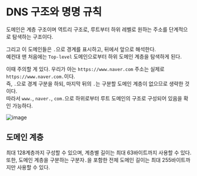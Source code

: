 # DNS 구조와 명명 규칙

도메인은 계층 구조이며 역트리 구조로, 루트부터 하위 레벨로 원하는 주소를 단계적으로 탐색하는 구조이다.

그리고 이 도메인들은 `.`으로 경계를 표시하고, 뒤에서 앞으로 해석한다.  
예컨대 맨 처음에는 `Top-level` 도메인으로부터 하위 도메인 계층을 탐색하게 된다.  

이때 주의할 게 있다. 우리가 아는 `https://www.naver.com` 주소는 실제로 `https://www.naver.com.`이다.  
즉, `.`으로 경계 구분을 하되, 마지막 뒤의 `.`는 구분할 도메인 계층이 없으므로 생략한 것이다.  
따라서 `www.`, `naver.`, `com.`으로 하위로부터 루트 도메인의 구조로 구성되어 있음을 확인 가능하다.

![image](https://user-images.githubusercontent.com/78713176/223917333-29f5a46c-f001-4fe8-80ac-9fe38e31fac4.png)

## 도메인 계층

최대 128계층까지 구성할 수 있으며, 계층별 길이는 최대 63바이트까지 사용할 수 있다.  
또한, 도메인 계층을 구분하는 구분자`.`을 포함한 전체 도메인 길이는 최대 255바이트까지만 사용할 수 있다.